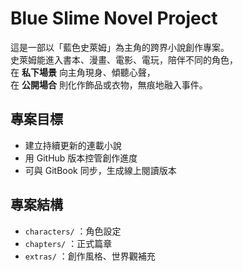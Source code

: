 # Blue Slime Novel Project

這是一部以「藍色史萊姆」為主角的跨界小說創作專案。  
史萊姆能進入書本、漫畫、電影、電玩，陪伴不同的角色，  
在 **私下場景** 向主角現身、傾聽心聲，  
在 **公開場合** 則化作飾品或衣物，無痕地融入事件。

## 專案目標
- 建立持續更新的連載小說
- 用 GitHub 版本控管創作進度
- 可與 GitBook 同步，生成線上閱讀版本

## 專案結構
- `characters/` ：角色設定
- `chapters/` ：正式篇章
- `extras/` ：創作風格、世界觀補充
